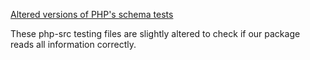 [Altered versions of PHP's schema tests](https://github.com/php/php-src/tree/master/ext/soap/tests/schema)

These php-src testing files are slightly altered to check if our package reads all information correctly.
